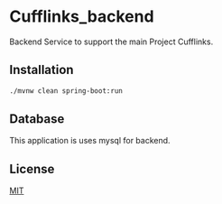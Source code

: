 # Cufflinks_backend

Backend Service to support the main Project Cufflinks.


## Installation

```bash
./mvnw clean spring-boot:run
```

## Database

This application is uses mysql for backend.


## License
[MIT](https://choosealicense.com/licenses/mit/)


